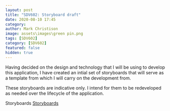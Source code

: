 ```yaml
---
layout: post
title: "SDV602: Storyboard draft"
date: 2020-08-10 17:45
category:
author: Mark Christison
image: assets\images\green pin.png
tags: [SDV602]
category: [SDV602]
featured: false
hidden: true
---
```


Having decided on the design and technology that I will be using to develop this application, I have created an intial set of storyboards that will serve as a template from which I will carry on the development from.

These storyboards are indicative only. I intend for them to be redeveloped as needed over the lifecycle of the application.

<object data="/assets/docs/storyboards-v1.pdf" type="application/pdf" width="100%" height="800px">
<p>Storyboards <a href="assets/docs/storyboards-v1.pdf">Storyboards</a></p>
